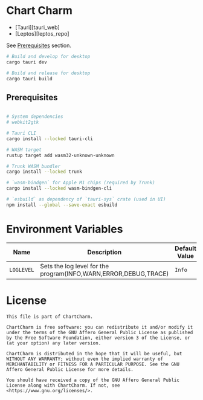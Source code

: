# Chart Charm

- [Tauri][tauri_web]
- [Leptos][leptos_repo]

See [Prerequisites](#prerequisites) section.

```sh
# Build and develop for desktop
cargo tauri dev

# Build and release for desktop
cargo tauri build
```

## Prerequisites

```sh

# System dependencies
# webkit2gtk

# Tauri CLI
cargo install --locked tauri-cli

# WASM target
rustup target add wasm32-unknown-unknown

# Trunk WASM bundler
cargo install --locked trunk

# `wasm-bindgen` for Apple M1 chips (required by Trunk)
cargo install --locked wasm-bindgen-cli

# `esbuild` as dependency of `tauri-sys` crate (used in UI)
npm install --global --save-exact esbuild
```
# Environment Variables

| Name | Description | Default Value |
| --- | --- | --- |
| `LOGLEVEL` | Sets the log level for the program(INFO,WARN,ERROR,DEBUG,TRACE) | `Info` |




# License
    This file is part of ChartCharm.

    ChartCharm is free software: you can redistribute it and/or modify it under the terms of the GNU Affero General Public License as published by the Free Software Foundation, either version 3 of the License, or (at your option) any later version.

    ChartCharm is distributed in the hope that it will be useful, but WITHOUT ANY WARRANTY; without even the implied warranty of MERCHANTABILITY or FITNESS FOR A PARTICULAR PURPOSE. See the GNU Affero General Public License for more details.

    You should have received a copy of the GNU Affero General Public License along with ChartCharm. If not, see <https://www.gnu.org/licenses/>. 

